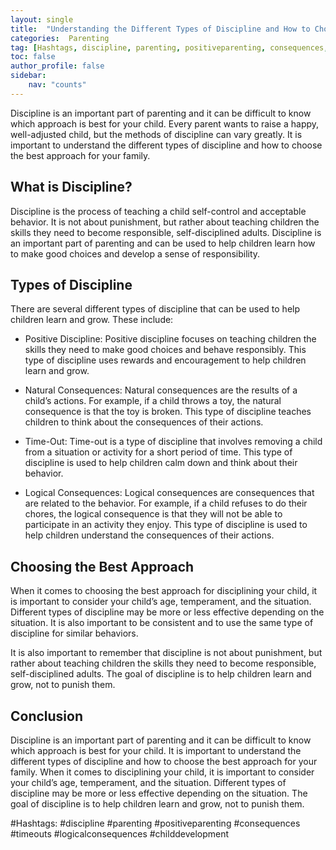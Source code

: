 ```yaml
---
layout: single
title:  "Understanding the Different Types of Discipline and How to Choose the Best Approach"
categories:  Parenting
tag: [Hashtags, discipline, parenting, positiveparenting, consequences, timeouts, logicalconsequences, childdevelopment, ]
toc: false
author_profile: false
sidebar:
    nav: "counts"
---
```

    
Discipline is an important part of parenting and it can be difficult to know which approach is best for your child. Every parent wants to raise a happy, well-adjusted child, but the methods of discipline can vary greatly. It is important to understand the different types of discipline and how to choose the best approach for your family.

## What is Discipline?

Discipline is the process of teaching a child self-control and acceptable behavior. It is not about punishment, but rather about teaching children the skills they need to become responsible, self-disciplined adults. Discipline is an important part of parenting and can be used to help children learn how to make good choices and develop a sense of responsibility.

## Types of Discipline

There are several different types of discipline that can be used to help children learn and grow. These include:

* Positive Discipline: Positive discipline focuses on teaching children the skills they need to make good choices and behave responsibly. This type of discipline uses rewards and encouragement to help children learn and grow.

* Natural Consequences: Natural consequences are the results of a child’s actions. For example, if a child throws a toy, the natural consequence is that the toy is broken. This type of discipline teaches children to think about the consequences of their actions.

* Time-Out: Time-out is a type of discipline that involves removing a child from a situation or activity for a short period of time. This type of discipline is used to help children calm down and think about their behavior.

* Logical Consequences: Logical consequences are consequences that are related to the behavior. For example, if a child refuses to do their chores, the logical consequence is that they will not be able to participate in an activity they enjoy. This type of discipline is used to help children understand the consequences of their actions.

## Choosing the Best Approach

When it comes to choosing the best approach for disciplining your child, it is important to consider your child’s age, temperament, and the situation. Different types of discipline may be more or less effective depending on the situation. It is also important to be consistent and to use the same type of discipline for similar behaviors.

It is also important to remember that discipline is not about punishment, but rather about teaching children the skills they need to become responsible, self-disciplined adults. The goal of discipline is to help children learn and grow, not to punish them.

## Conclusion

Discipline is an important part of parenting and it can be difficult to know which approach is best for your child. It is important to understand the different types of discipline and how to choose the best approach for your family. When it comes to disciplining your child, it is important to consider your child’s age, temperament, and the situation. Different types of discipline may be more or less effective depending on the situation. The goal of discipline is to help children learn and grow, not to punish them.

#Hashtags: #discipline #parenting #positiveparenting #consequences #timeouts #logicalconsequences #childdevelopment
